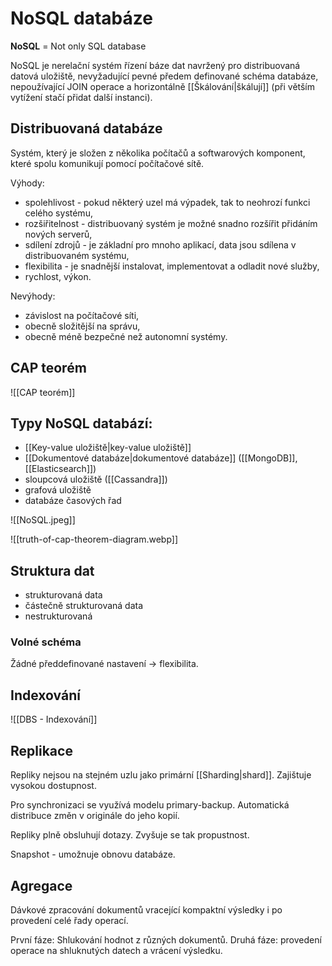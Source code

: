 # NoSQL databáze
**NoSQL** = Not only SQL database

NoSQL je nerelační systém řízení báze dat navržený pro distribuovaná datová uložiště, nevyžadující pevné předem definované schéma databáze, nepoužívající JOIN operace a horizontálně [[Škálování|škálují]] (při větším vytížení stačí přidat další instanci). 

## Distribuovaná databáze 
Systém, který je složen z několika počítačů a softwarových komponent, které spolu komunikují pomocí počítačové sítě.

Výhody:
- spolehlivost - pokud některý uzel má výpadek, tak to neohrozí funkci celého systému,
- rozšiřitelnost - distribuovaný systém je možné snadno rozšířit přidáním nových serverů,
- sdílení zdrojů - je základní pro mnoho aplikací, data jsou sdílena v distribuovaném systému,
- flexibilita - je snadnější instalovat, implementovat a odladit nové služby,
- rychlost, výkon.

Nevýhody:
- závislost na počítačové síti,
- obecně složitější na správu,
- obecně méně bezpečné než autonomní systémy.

## CAP teorém
![[CAP teorém]]

## Typy NoSQL databází:
- [[Key-value uložiště|key-value uložiště]]
- [[Dokumentové databáze|dokumentové databáze]] ([[MongoDB]], [[Elasticsearch]])
- sloupcová uložiště ([[Cassandra]])
- grafová uložiště
- databáze časových řad

![[NoSQL.jpeg]]

![[truth-of-cap-theorem-diagram.webp]]

## Struktura dat
- strukturovaná data
- částečně strukturovaná data
- nestrukturovaná

### Volné schéma
Žádné předdefinované nastavení -> flexibilita.

## Indexování
![[DBS - Indexování]]

## Replikace
Repliky nejsou na stejném uzlu jako primární [[Sharding|shard]]. Zajištuje vysokou dostupnost.

Pro synchronizaci se využívá modelu primary-backup. Automatická distribuce změn v originále do jeho kopií. 

Repliky plně obsluhují dotazy. Zvyšuje se tak propustnost. 

Snapshot - umožnuje obnovu databáze. 

## Agregace
Dávkové zpracování dokumentů vracející kompaktní výsledky i po provedení celé řady operací. 

První fáze: Shlukování hodnot z různých dokumentů.
Druhá fáze: provedení operace na shluknutých datech a vrácení výsledku.


